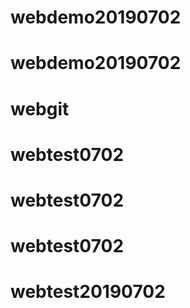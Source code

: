 # webdemo20190702
# webdemo20190702
# webgit
# webtest0702
# webtest0702
# webtest0702
# webtest20190702
